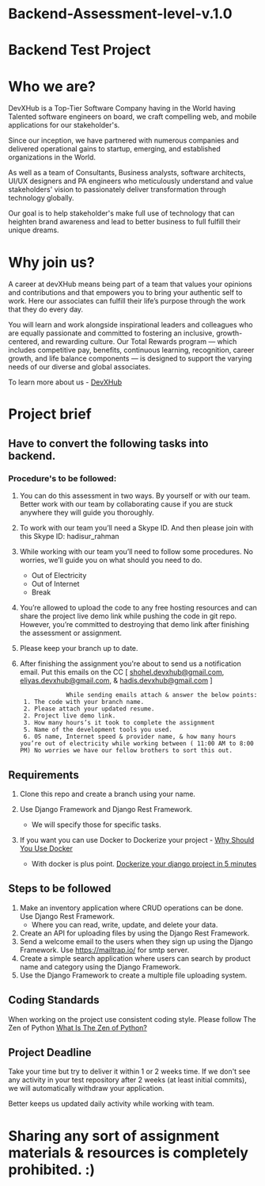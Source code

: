 # Backend-Assessment-level-v.1.0

Backend Test Project
======================

Who we are?
====================

DevXHub is a Top-Tier Software Company having in the World having Talented software engineers on board, we craft compelling web, and mobile applications for our stakeholder's.

Since our inception, we have partnered with numerous companies and delivered operational gains to startup, emerging, and established organizations in the World.

As well as a team of Consultants, Business analysts, software architects,  UI/UX designers and PA engineers who meticulously understand and value stakeholders' vision to passionately deliver transformation through technology globally.

Our goal is to help stakeholder's make full use of technology that can heighten brand awareness and lead to better business to full fulfill their unique dreams.


Why join us?
=
A career at devXHub means being part of a team that values your opinions and contributions and that empowers you to bring your authentic self to work. Here our associates can fulfill their life’s purpose through the work that they do every day.

You will learn and work alongside inspirational leaders and colleagues who are equally passionate and committed to fostering an inclusive, growth-centered, and rewarding culture. Our Total Rewards program — which includes competitive pay, benefits, continuous learning, recognition, career growth, and life balance components — is designed to support the varying needs of our diverse and global associates.

To learn more about us - [DevXHub](https://devxhub.com)

Project brief
=
## Have to convert the following tasks into backend.

### Procedure's to be followed: 
1. You can do this assessment in two ways. By yourself or with our team. Better work with our team by collaborating cause if you are stuck anywhere they will guide you thoroughly.
2. To work with our team you’ll need a Skype ID. And then please join with this Skype ID: hadisur_rahman
3. While working with our team you’ll need to follow some procedures. No worries, we’ll guide you on what should you need to do.
   * Out of Electricity 
   * Out of Internet 
   * Break

4. You’re allowed to upload the code to any free hosting resources and can share the project live demo link while pushing the code in git repo. However, you’re committed to destroying that demo link after finishing the assessment or assignment.
5. Please keep your branch up to date.  
6. After finishing the assignment you're about to send us a notification email. Put this emails on the CC [ shohel.devxhub@gmail.com, eliyas.devxhub@gmail.com, & hadis.devxhub@gmail.com ]
                    
                    While sending emails attach & answer the below points:
        1. The code with your branch name.
        2. Please attach your updated resume.
        2. Project live demo link.
        3. How many hours’s it took to complete the assignment 
        5. Name of the development tools you used.
        6. 0S name, Internet speed & provider name, & how many hours you’re out of electricity while working between ( 11:00 AM to 8:00 PM) No worries we have our fellow brothers to sort this out.

## Requirements
1. Clone this repo and create a branch using your name.
2. Use Django Framework and Django Rest Framework. 
    * We will specify those for specific tasks.
3. If you want you can use Docker to Dockerize your project - [Why Should You Use Docker](https://www.geeksforgeeks.org/why-should-you-use-docker-7-major-reasons/#:~:text=1%20Consistent%20%26%20Isolated%20Environment.%20The%20very%20first,by%20default%20compared%20to%20the%20case%20with%20)

    * With docker is plus point. [Dockerize your django project in 5 minutes](https://justdjango.com/blog/django-docker-tutorial)

## Steps to be followed

1.	Make an inventory application where CRUD operations can be done. Use Django Rest Framework.
    * Where you can read, write, update, and delete your data. 
2.	Create an API for uploading files by using the Django Rest Framework.
3.	Send a welcome email to the users when they sign up using the Django Framework. Use https://mailtrap.io/ for smtp server. 
4.	Create a simple search application where users can search by product name and category using the Django Framework.
5.  Use the Django Framework to create a multiple file uploading system.


## Coding Standards
When working on the project use consistent coding style. Please follow The Zen of Python [What Is The Zen of Python?](https://learnpython.com/blog/zen-of-python/)


## Project Deadline
Take your time but try to deliver it within 1 or 2 weeks time. If we don't see any activity in your test repository after 2 weeks (at least initial commits), we will automatically withdraw your application.

Better keeps us updated daily activity while working with team. 


Sharing any sort of assignment materials & resources is completely prohibited. :) 
=
